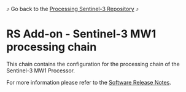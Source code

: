 :arrow_heading_up: Go back to the [Processing Sentinel-3 Repository](../README.md) :arrow_heading_up:

# RS Add-on - Sentinel-3 MW1 processing chain

This chain contains the configuration for the processing chain of the Sentinel-3 MW1 Processor.

For more information please refer to the [Software Release Notes](./doc/SRN.md).
